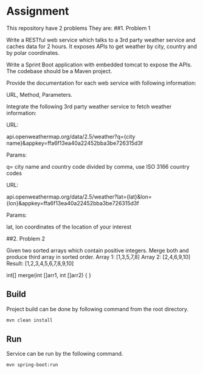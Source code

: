 # Assignment

This repository have 2 problems They are:
##1. Problem 1

Write a RESTful web service which talks to a 3rd party weather service and caches data for 2 hours.
It exposes APIs to get weather by city, country and by polar coordinates.

Write a Sprint Boot application with embedded tomcat to expose the APIs. The codebase should be a Maven project.

Provide the documentation for each web service with following information:

URL, Method, Parameters.

Integrate the following 3rd party weather service to fetch weather information:

URL:

api.openweathermap.org/data/2.5/weather?q={city name}&appkey=ffa6f13ea40a22452bba3be726315d3f

Params:

q= city name and country code divided by comma, use ISO 3166 country codes

URL:

api.openweathermap.org/data/2.5/weather?lat={lat}&lon={lon}&appkey=ffa6f13ea40a22452bba3be726315d3f

Params:

lat, lon coordinates of the location of your interest

##2. Problem 2

Given two sorted arrays which contain positive integers. Merge both and produce third array in sorted order.
Array 1: [1,3,5,7,8]
Array 2: [2,4,6,9,10]
Result: [1,2,3,4,5,6,7,8,9,10]

int[] merge(int []arr1, int []arr2) {
}
## Build

Project build can be done by following command from the root directory.

```bash
mvn clean install
```
## Run
Service can be run by the following command.
```
mvn spring-boot:run
```

